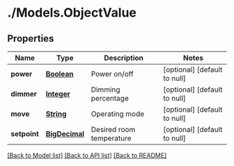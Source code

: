 # ./Models.ObjectValue
## Properties

Name | Type | Description | Notes
------------ | ------------- | ------------- | -------------
**power** | [**Boolean**](boolean.md) | Power on/off | [optional] [default to null]
**dimmer** | [**Integer**](integer.md) | Dimming percentage | [optional] [default to null]
**move** | [**String**](string.md) | Operating mode | [optional] [default to null]
**setpoint** | [**BigDecimal**](number.md) | Desired room temperature | [optional] [default to null]

[[Back to Model list]](../README.md#documentation-for-models) [[Back to API list]](../README.md#documentation-for-api-endpoints) [[Back to README]](../README.md)
